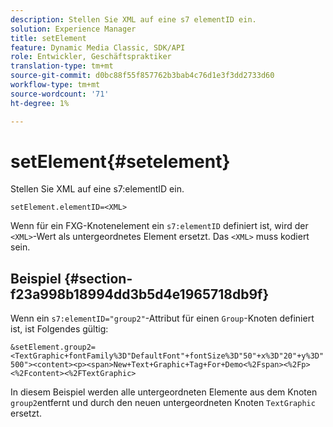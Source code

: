 ```yaml
---
description: Stellen Sie XML auf eine s7 elementID ein.
solution: Experience Manager
title: setElement
feature: Dynamic Media Classic, SDK/API
role: Entwickler, Geschäftspraktiker
translation-type: tm+mt
source-git-commit: d0bc88f55f857762b3bab4c76d1e3f3dd2733d60
workflow-type: tm+mt
source-wordcount: '71'
ht-degree: 1%

---
```



# setElement{#setelement}

Stellen Sie XML auf eine s7:elementID ein.

`setElement.elementID=<XML>`

Wenn für ein FXG-Knotenelement ein `s7:elementID` definiert ist, wird der `<XML>`-Wert als untergeordnetes Element ersetzt. Das `<XML>` muss kodiert sein.

## Beispiel {#section-f23a998b18994dd3b5d4e1965718db9f}

Wenn ein `s7:elementID="group2"`-Attribut für einen `Group`-Knoten definiert ist, ist Folgendes gültig:

`&setElement.group2=<TextGraphic+fontFamily%3D"DefaultFont"+fontSize%3D"50"+x%3D"20"+y%3D"500"><content><p><span>New+Text+Graphic+Tag+For+Demo<%2Fspan><%2Fp><%2Fcontent><%2FTextGraphic>`

In diesem Beispiel werden alle untergeordneten Elemente aus dem Knoten `group2`entfernt und durch den neuen untergeordneten Knoten `TextGraphic` ersetzt.

